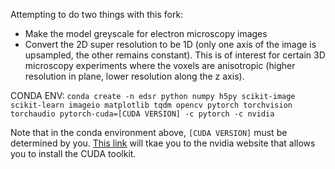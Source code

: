 Attempting to do two things with this fork:

- Make the model greyscale for electron microscopy images
- Convert the 2D super resolution to be 1D (only one axis of the image is upsampled, the other remains constant). This is of interest for certain 3D microscopy experiments where the voxels are anisotropic (higher resolution in plane, lower resolution along the z axis).

CONDA ENV: `conda create -n edsr python numpy h5py scikit-image scikit-learn imageio matplotlib tqdm opencv pytorch torchvision torchaudio pytorch-cuda=[CUDA VERSION] -c pytorch -c nvidia`

Note that in the conda environment above, `[CUDA VERSION]` must be determined by you. [This link](https://developer.nvidia.com/cuda-downloads) will tkae you to the nvidia website that allows you to install the CUDA toolkit.
